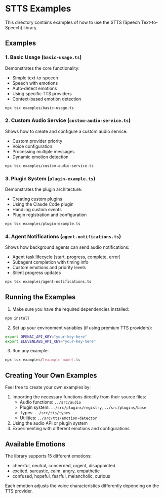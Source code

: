 # STTS Examples

This directory contains examples of how to use the STTS (Speech Text-to-Speech) library.

## Examples

### 1. Basic Usage (`basic-usage.ts`)

Demonstrates the core functionality:

- Simple text-to-speech
- Speech with emotions
- Auto-detect emotions
- Using specific TTS providers
- Context-based emotion detection

```bash
npx tsx examples/basic-usage.ts
```

### 2. Custom Audio Service (`custom-audio-service.ts`)

Shows how to create and configure a custom audio service:

- Custom provider priority
- Voice configuration
- Processing multiple messages
- Dynamic emotion detection

```bash
npx tsx examples/custom-audio-service.ts
```

### 3. Plugin System (`plugin-example.ts`)

Demonstrates the plugin architecture:

- Creating custom plugins
- Using the Claude Code plugin
- Handling custom events
- Plugin registration and configuration

```bash
npx tsx examples/plugin-example.ts
```

### 4. Agent Notifications (`agent-notifications.ts`)

Shows how background agents can send audio notifications:

- Agent task lifecycle (start, progress, complete, error)
- Subagent completion with timing info
- Custom emotions and priority levels
- Silent progress updates

```bash
npx tsx examples/agent-notifications.ts
```

## Running the Examples

1. Make sure you have the required dependencies installed:

```bash
npm install
```

2. Set up your environment variables (if using premium TTS providers):

```bash
export OPENAI_API_KEY="your-key-here"
export ELEVENLABS_API_KEY="your-key-here"
```

3. Run any example:

```bash
npx tsx examples/[example-name].ts
```

## Creating Your Own Examples

Feel free to create your own examples by:

1. Importing the necessary functions directly from their source files:
   - Audio functions: `../src/audio`
   - Plugin system: `../src/plugins/registry`, `../src/plugins/base`
   - Types: `../src/tts/types`
   - Utilities: `../src/tts/emotion-detector`
2. Using the audio API or plugin system
3. Experimenting with different emotions and configurations

## Available Emotions

The library supports 15 different emotions:

- cheerful, neutral, concerned, urgent, disappointed
- excited, sarcastic, calm, angry, empathetic
- confused, hopeful, fearful, melancholic, curious

Each emotion adjusts the voice characteristics differently depending on the TTS provider.
